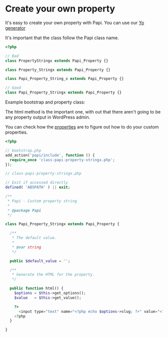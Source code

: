 # Create your own property

It's easy to create your own property with Papi. You can use our [Yo generator](http://github.com/wp-papi/generator-property)

It's important that the class follow the Papi class name.

```php
<?php

// Bad
class PropertyStringx extends Papi_Property {}

class Property_Stringx extends Papi_Property {}

class Papi_Property_String_x extends Papi_Property {}

// Good
class Papi_Property_Stringx extends Papi_Property {}
```

Example bootstrap and property class:

The html method is the important one, with out that there aren't going to be any property output in WordPress admin.

You can check how the [properties](#properties) are to figure out how to do your custom properties.

```php
<?php

// bootstrap.php
add_action('papi/include', function () {
  require_once 'class-papi-property-stringx.php';
});

// class-papi-property-stringx.php

// Exit if accessed directly
defined( 'ABSPATH' ) || exit;

/**
 * Papi - Custom property string
 *
 * @package Papi
 */

class Papi_Property_Stringx extends Papi_Property {

  /**
   * The default value.
   *
   * @var string
   */

  public $default_value = '';

  /**
   * Generate the HTML for the property.
   */

  public function html() {
    $options = $this->get_options();
    $value   = $this->get_value();

    ?>
      <input type="text" name="<?php echo $options->slug; ?>" value="<?php echo $value; ?>" />
    <?php
  }

}
```
